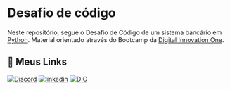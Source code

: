 # Desafio de código

Neste repositório, segue o Desafio de Código de um sistema bancário em [Python](https://www.python.org/). Material orientado através do Bootcamp da [Digital Innovation One](https://www.dio.me/).


## 🔗 Meus Links
[![Discord](https://img.shields.io/badge/Discord-000?style=for-the-badge&logo=discord)](https://www.discord.com/in/tatoferr/)
[![linkedin](https://img.shields.io/badge/linkedin-0A66C2?style=for-the-badge&logo=linkedin&logoColor=white)](https://www.linkedin.com/in/talisonferreira)
[![DIO](https://img.shields.io/badge/DIO-000?style=for-the-badge&logo=DIO)](https://web.dio.me/users/talisonjose)

